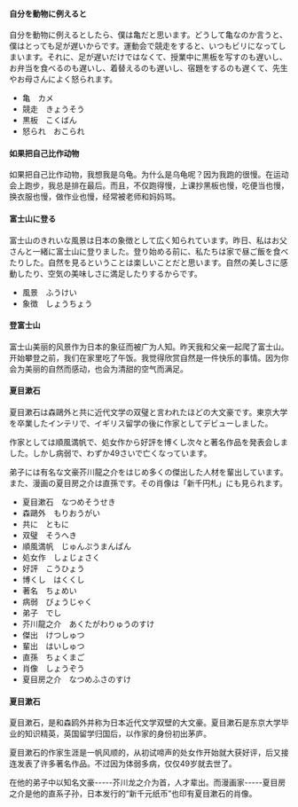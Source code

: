 #### 自分を動物に例えると

自分を動物に例えるとしたら、僕は亀だと思います。どうして亀なのか言うと、僕はとっても足が遅いからです。運動会で競走をすると、いつもビリになってしまいます。それに、足が遅いだけではなくて、授業中に黒板を写すのも遅いし、お弁当を食べるのも遅いし、着替えるのも遅いし、宿題をするのも遅くて、先生やお母さんによく怒られます。

* 亀　カメ
* 競走　きょうそう
* 黒板　こくばん
* 怒られ　おこられ

#### 如果把自己比作动物

如果把自己比作动物，我想我是乌龟。为什么是乌龟呢？因为我跑的很慢。在运动会上跑步，我总是排在最后。而且，不仅跑得慢，上课抄黑板也慢，吃便当也慢，换衣服也慢，做作业也慢，经常被老师和妈妈骂。

#### 富士山に登る

富士山のきれいな風景は日本の象徴として広く知られています。昨日、私はお父さんと一緒に富士山に登りました。登り始める前に、私たちは家で昼ご飯を食べたりした。自然を見るということは楽しいことだと思います。自然の美しさに感動したり、空気の美味しさに満足したりするからです。

* 風景　ふうけい
* 象徴　しょうちょう

#### 登富士山

富士山美丽的风景作为日本的象征而被广为人知。昨天我和父亲一起爬了富士山。开始攀登之前，我们在家里吃了午饭。我觉得欣赏自然是一件快乐的事情。因为你会为美丽的自然而感动，也会为清甜的空气而满足。

#### 夏目漱石

夏目漱石は森鷗外と共に近代文学の双璧と言われたほどの大文豪です。東京大学を卒業したインテリで、イギリス留学の後に作家としてデビューしました。

作家としては順風満帆で、処女作から好評を博くし次々と著名作品を発表会しました。しかし病弱で、わずか49さいで亡くなっています。

弟子には有名な文豪芥川龍之介をはじめ多くの傑出した人材を輩出しています。また、漫画の夏目房之介は直孫です。その肖像は「新千円札」にも見られます。

* 夏目漱石　なつめそうせき
* 森鷗外　もりおうがい
* 共に　ともに
* 双璧　そうへき
* 順風満帆　じゅんぷうまんぱん
* 処女作　しょじょさく
* 好評　こうひょう
* 博くし　はくくし
* 著名　ちょめい
* 病弱　びょうじゃく
* 弟子　でし
* 芥川龍之介　あくたがわりゅうのすけ
* 傑出　けつしゅつ
* 輩出　はいしゅつ
* 直孫　ちょくまご
* 肖像　しょうぞう
* 夏目房之介　なつめふさのすけ

#### **夏目漱石**

夏目漱石，是和森鸥外并称为日本近代文学双壁的大文豪。夏目漱石是东京大学毕业的知识精英，英国留学归国后，以作家的身份初出茅庐。

夏目漱石的作家生涯是一帆风顺的，从初试啼声的处女作开始就大获好评，后又接连发表了许多著名作品。不过因为体弱多病，仅仅49岁就去世了。

在他的弟子中以知名文豪-----芥川龙之介为首，人才辈出。而漫画家-----夏目房之介是他的直系子孙，日本发行的“新千元纸币”也印有夏目漱石的肖像。
